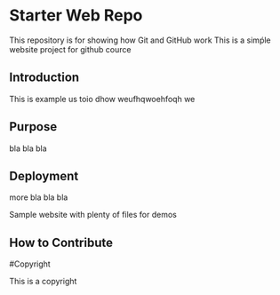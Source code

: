 
# Starter Web Repo

This repository is for showing how Git and GitHub work
This is a simṕle website project for github cource

## Introduction

This is example us toio dhow weufhqwoehfoqh we

## Purpose
 bla bla bla

## Deployment

more bla bla bla

Sample website with plenty of files for demos

## How to Contribute


#Copyright

This is a copyright
